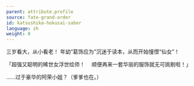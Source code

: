 ```yaml
---
parent: attribute.profile
source: fate-grand-order
id: katsushika-hokusai-saber
language: zh
weight: 0
---
```


三岁看大，从小看老！
年幼“葛饰应为”沉迷于读本，从而开始憧憬“仙女”！

「超强又聪明的稀世女浮世绘师！
　顺便再来一套华丽的服饰就无可挑剔啦！」

……过于豪华的阿荣小姐？（爹爹也在。）

